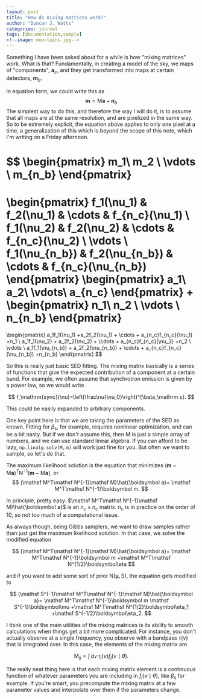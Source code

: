 ```yaml
---
layout: post
title: "How do mixing matrices work?"
author: "Duncan J. Watts"
categories: journal
tags: [documentation,sample]
<!--image: mountains.jpg-->
---
```



Something I have been asked about for a while is how "mixing matrices" work. What is that? Fundamentally, in creating a model of the sky, we maps of "components", $\boldsymbol a_c$, and they get transformed into maps at certain detectors, $\boldsymbol m_b$.

In equation form, we could write this as
$$
\boldsymbol m=\mathsf M\boldsymbol a+\boldsymbol n_b
$$
The simplest way to do this, and therefore the way I will do it, is to assume that all maps are at the same resolution, and are pixelized in the same way. So to be extremely explicit, the equation above applies to only one pixel at a time, a generalization of this which is beyond the scope of this note, which I'm writing on a Friday afternoon.

$$
\begin{pmatrix}
m_1\\
m_2
\\
\vdots
\\
m_{n_b}
\end{pmatrix}
=
\begin{pmatrix}
f_1(\nu_1) & f_2(\nu_1) & \cdots & f_{n_c}(\nu_1)
\\
f_1(\nu_2) & f_2(\nu_2) & \cdots & f_{n_c}(\nu_2)
\\
\vdots
\\
f_1(\nu_{n_b}) & f_2(\nu_{n_b}) & \cdots & f_{n_c}(\nu_{n_b})
\end{pmatrix}
\begin{pmatrix}
a_1\\
a_2\\
\vdots\\
a_{n_c}
\end{pmatrix}
+
\begin{pmatrix}
n_1\\ n_2
\\
\vdots
\\
n_{n_b}
\end{pmatrix}
$$
$$
=
\begin{pmatrix}
a_1f_1(\nu_1) +a_2f_2(\nu_1) + \cdots + a_{n_c}f_{n_c}(\nu_1)
+n_1
\\
a_1f_1(\nu_2) + a_2f_2(\nu_2) + \cdots + a_{n_c}f_{n_c}(\nu_2)
+n_2
\\
\vdots
\\
a_1f_1(\nu_{n_b}) + a_2f_2(\nu_{n_b}) + \cdots + a_{n_c}f_{n_c}(\nu_{n_b})
+n_{n_b}
\end{pmatrix}
$$

So this is really just basic SED fitting. The mixing matrix basically is a series of functions that give the expected contribution of a component at a certain band. For example, we often assume that synchrotron emission is given by a power law, so we would write

$$
f_\mathrm{sync}(\nu)=\left(\frac\nu{\nu_0}\right)^{\beta_\mathrm s}.
$$

This could be easily expanded to arbitrary components.


One key point here is that we are taking the parameters of the SED as known. Fitting for $\beta_{\mathrm s}$, for example, requires nonlinear optimization, and can be a bit nasty. But if we don't assume this, then $\mathsf M$ is just a simple array of numbers, and we can use standard linear algebra. If you can afford to be lazy, $\mathtt{np.linalg.solv(M,m)}$ will work just fine for you. But often we want to sample, so let's do that.

The maximum likelihood solution is the equation that minimizes $(\boldsymbol m-\mathsf M\boldsymbol a)^T\mathsf N^{-1}(\boldsymbol m-\mathsf M\boldsymbol a)$, or
$$
(\mathsf M^T\mathsf N^{-1}\mathsf M)\hat{\boldsymbol a}=
\mathsf M^T\mathsf N^{-1}\boldsymbol m.
$$

In principle, pretty easy. $\mathsf M^T\mathsf N^{-1}\mathsf M)\hat{\boldsymbol a}$ is an $n_c\times n_c$ matrix. $n_c$ is in practice on the order of 10, so not too much of a computational issue.

As always though, being Gibbs samplers, we want to draw samples rather than just get the maximum likelihood solution. In that case, we solve the modified equation

$$
(\mathsf M^T\mathsf N^{-1}\mathsf M)\hat{\boldsymbol a}=
\mathsf M^T\mathsf N^{-1}\boldsymbol m
+\mathsf M^T\mathsf N^{1/2}\boldsymbol\eta
$$

and if you want to add some sort of prior $\mathsf N(\boldsymbol\mu,\mathsf S)$, the equation gets modified to

$$
(\mathsf S^{-1}\mathsf M^T\mathsf N^{-1}\mathsf M)\hat{\boldsymbol a}=
\mathsf M^T\mathsf N^{-1}\boldsymbol m
\mathsf S^{-1}\boldsymbol\mu
+\mathsf M^T\mathsf N^{1/2}\boldsymbol\eta_1
+\mathsf S^{-1/2}\boldsymbol\eta_2.
$$


I think one of the main utilities of the mixing matrices is its ability to smooth calculations when things get a bit more complicated. For instance, you don't actually observe at a single frequency, you observe with a bandpass $\tau(\nu)$ that is integrated over. In this case, the elements of the mixing matrix are

$$
\mathsf M_{ij}=\int\,\mathrm d\nu\,\tau_i(\nu) f_{j}(\nu\mid\theta).
$$

The really neat thing here is that each mixing matrix element is a continuous function of whatever parameters you are including in $f_{i}(\nu\mid\theta)$, like $\beta_\mathrm s$ for example. If you're smart, you precompute the mixing matrix at a few parameter values and interpolate over them if the parameters change.
